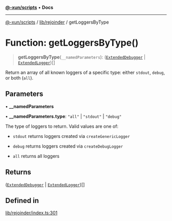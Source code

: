 [**@-xun/scripts**](../../../README.md) • **Docs**

***

[@-xun/scripts](../../../README.md) / [lib/rejoinder](../README.md) / getLoggersByType

# Function: getLoggersByType()

> **getLoggersByType**(`__namedParameters`): ([`ExtendedDebugger`](../../debug-extended/interfaces/ExtendedDebugger.md) \| [`ExtendedLogger`](../interfaces/ExtendedLogger.md))[]

Return an array of all known loggers of a specific type: either `stdout`,
`debug`, or both (`all`).

## Parameters

• **\_\_namedParameters**

• **\_\_namedParameters.type**: `"all"` \| `"stdout"` \| `"debug"`

The type of loggers to return. Valid values are one of:

- `stdout` returns loggers created via `createGenericLogger`

- `debug` returns loggers created via `createDebugLogger`

- `all` returns all loggers

## Returns

([`ExtendedDebugger`](../../debug-extended/interfaces/ExtendedDebugger.md) \| [`ExtendedLogger`](../interfaces/ExtendedLogger.md))[]

## Defined in

[lib/rejoinder/index.ts:301](https://github.com/Xunnamius/xscripts/blob/fc291d92ca0fdd07ba7e5cb19471e1a974cabac7/lib/rejoinder/index.ts#L301)

